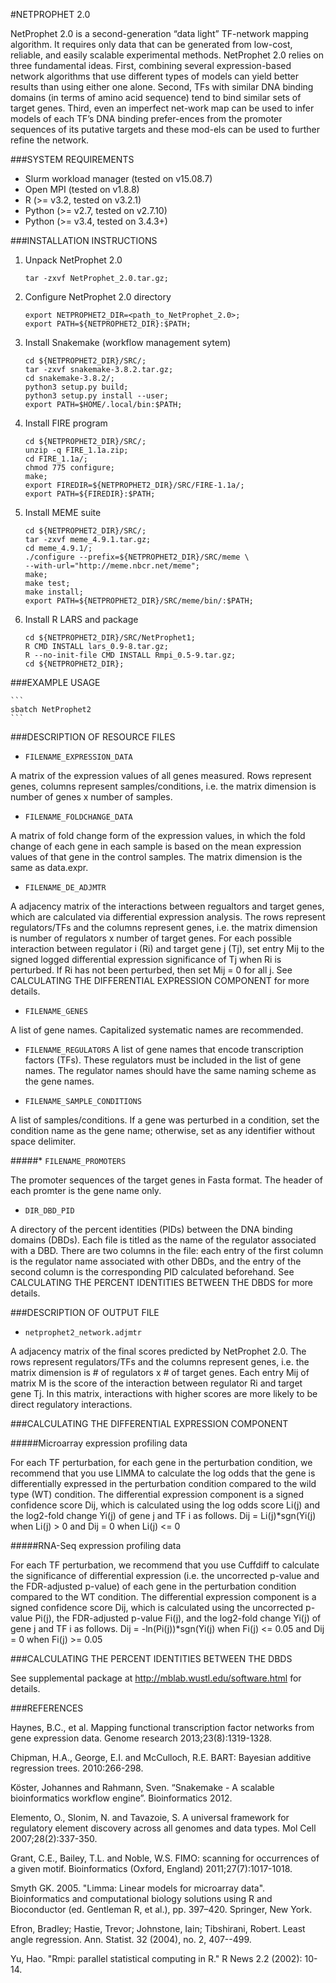 #NETPROPHET 2.0

NetProphet 2.0 is a second-generation “data light” TF-network mapping algorithm. It 
requires only data that can be generated from low-cost, reliable, and easily scalable 
experimental methods. NetProphet 2.0 relies on three fundamental ideas. First, 
combining several expression-based network algorithms that use different types of 
models can yield better results than using either one alone. Second, TFs with similar 
DNA binding domains (in terms of amino acid sequence) tend to bind similar sets of 
target genes. Third, even an imperfect net-work map can be used to infer models of 
each TF’s DNA binding prefer-ences from the promoter sequences of its putative targets 
and these mod-els can be used to further refine the network.

###SYSTEM REQUIREMENTS

* Slurm workload manager (tested on v15.08.7)
* Open MPI (tested on v1.8.8)
* R (>= v3.2, tested on v3.2.1)
* Python (>= v2.7, tested on v2.7.10)
* Python (>= v3.4, tested on 3.4.3+)

###INSTALLATION INSTRUCTIONS

1. Unpack NetProphet 2.0
	
	```
	tar -zxvf NetProphet_2.0.tar.gz;
	```

2. Configure NetProphet 2.0 directory
	
	```
	export NETPROPHET2_DIR=<path_to_NetProphet_2.0>;
	export PATH=${NETPROPHET2_DIR}:$PATH;
	```

3. Install Snakemake (workflow management sytem)

	```
	cd ${NETPROPHET2_DIR}/SRC/;
	tar -zxvf snakemake-3.8.2.tar.gz;
	cd snakemake-3.8.2/;
	python3 setup.py build;
	python3 setup.py install --user;
	export PATH=$HOME/.local/bin:$PATH;	
	```

4. Install FIRE program

	```
	cd ${NETPROPHET2_DIR}/SRC/;
	unzip -q FIRE_1.1a.zip;
	cd FIRE_1.1a/;
	chmod 775 configure;
	make;
	export FIREDIR=${NETPROPHET2_DIR}/SRC/FIRE-1.1a/;
	export PATH=${FIREDIR}:$PATH;
	```

5. Install MEME suite

	```	
	cd ${NETPROPHET2_DIR}/SRC/;
	tar -zxvf meme_4.9.1.tar.gz;
	cd meme_4.9.1/;
	./configure --prefix=${NETPROPHET2_DIR}/SRC/meme \
	--with-url="http://meme.nbcr.net/meme";
	make;
	make test;
	make install;
	export PATH=${NETPROPHET2_DIR}/SRC/meme/bin/:$PATH;
	```

6. Install R LARS and package

	```
	cd ${NETPROPHET2_DIR}/SRC/NetProphet1;
	R CMD INSTALL lars_0.9-8.tar.gz;
	R --no-init-file CMD INSTALL Rmpi_0.5-9.tar.gz;
	cd ${NETPROPHET2_DIR};
	```

###EXAMPLE USAGE

	```
	sbatch NetProphet2
	```

###DESCRIPTION OF RESOURCE FILES

* `FILENAME_EXPRESSION_DATA`

A matrix of the expression values of all genes measured. Rows represent 
genes, columns represent samples/conditions, i.e. the matrix dimension is 
number of genes x number of samples.

* `FILENAME_FOLDCHANGE_DATA`

A matrix of fold change form of the expression values, in which the fold 
change of each gene in each sample is based on the mean expression values of 
that gene in the control samples. The matrix dimension is the same as data.expr.

* `FILENAME_DE_ADJMTR`

A adjacency matrix of the interactions between regualtors and target genes, 
which are calculated via differential expression analysis. The rows represent 
regulators/TFs and the columns represent genes, i.e. the matrix dimension is 
number of regulators x number of target genes. For each possible interaction between 
regulator i (Ri) and target gene j (Tj), set entry Mij to the signed logged 
differential expression significance of Tj when Ri is perturbed. If Ri has not 
been perturbed, then set Mij = 0 for all j. See CALCULATING THE DIFFERENTIAL 
EXPRESSION COMPONENT for more details.

* `FILENAME_GENES`

A list of gene names. Capitalized systematic names are recommended.
* `FILENAME_REGULATORS`
A list of gene names that encode transcription factors (TFs). These regulators 
must be included in the list of gene names. The regulator names should have 
the same naming scheme as the gene names. 

* `FILENAME_SAMPLE_CONDITIONS`

A list of samples/conditions. If a gene was perturbed in a condition, set 
the condition name as the gene name; otherwise, set as any identifier without 
space delimiter.

#####* `FILENAME_PROMOTERS`

The promoter sequences of the target genes in Fasta format. The header of each 
promter is the gene name only.

* `DIR_DBD_PID`

A directory of the percent identities (PIDs) between the DNA binding domains 
(DBDs). Each file is titled as the name of the regulator associated with a DBD. 
There are two columns in the file: each entry of the first column is the 
regulator name associated with other DBDs, and the entry of the second column 
is the corresponding PID calculated beforehand. See CALCULATING THE PERCENT 
IDENTITIES BETWEEN THE DBDS for more details.

###DESCRIPTION OF OUTPUT FILE

* `netprophet2_network.adjmtr`

A adjacency matrix of the final scores predicted by NetProphet 2.0. The rows 
represent regulators/TFs and the columns represent genes, i.e. the matrix dimension 
is # of regulators x # of target genes. Each entry Mij of matrix M is the score of 
the interaction between regulator Ri and target gene Tj. In this matrix, interactions 
with higher scores are more likely to be direct regulatory interactions.

###CALCULATING THE DIFFERENTIAL EXPRESSION COMPONENT

#####Microarray expression profiling data

For each TF perturbation, for each gene in the perturbation condition, we recommend 
that you use LIMMA to calculate the log odds that the gene is differentially 
expressed in the perturbation condition compared to the wild type (WT) condition. 
The differential expression component is a signed confidence score Dij, which is 
calculated using the log odds score Li(j) and the log2-fold change Yi(j) of gene j 
and TF i as follows.
	Dij =  Li(j)*sgn(Yi(j) when Li(j) > 0 and Dij =  0 when Li(j) <= 0

#####RNA-Seq expression profiling data

For each TF perturbation, we recommend that you use Cuffdiff to calculate the 
significance of differential expression (i.e. the uncorrected p-value and the 
FDR-adjusted p-value) of each gene in the perturbation condition compared to the 
WT condition. The differential expression component is a signed confidence score 
Dij, which is calculated using the uncorrected p-value Pi(j), the FDR-adjusted 
p-value Fi(j), and the log2-fold change Yi(j) of gene j and TF i as follows.
	Dij =  -ln(Pi(j))*sgn(Yi(j) when Fi(j) <= 0.05 and Dij =  0 when Fi(j) >= 0.05

###CALCULATING THE PERCENT IDENTITIES BETWEEN THE DBDS

See supplemental package at http://mblab.wustl.edu/software.html for details.

###REFERENCES

Haynes, B.C., et al. Mapping functional transcription factor networks from gene expression data. Genome research 2013;23(8):1319-1328.

Chipman, H.A., George, E.I. and McCulloch, R.E. BART: Bayesian additive regression trees. 2010:266-298.

Köster, Johannes and Rahmann, Sven. “Snakemake - A scalable bioinformatics workflow engine”. Bioinformatics 2012.

Elemento, O., Slonim, N. and Tavazoie, S. A universal framework for regulatory element discovery across all genomes and data types. Mol Cell 2007;28(2):337-350.

Grant, C.E., Bailey, T.L. and Noble, W.S. FIMO: scanning for occurrences of a given motif. Bioinformatics (Oxford, England) 2011;27(7):1017-1018.

Smyth GK. 2005. "Limma: Linear models for microarray data". Bioinformatics and computational biology solutions using R and Bioconductor (ed. Gentleman R, et al.), pp. 397–420. Springer, New York.

Efron, Bradley; Hastie, Trevor; Johnstone, Iain; Tibshirani, Robert. Least angle regression. Ann. Statist. 32 (2004), no. 2, 407--499.

Yu, Hao. "Rmpi: parallel statistical computing in R." R News 2.2 (2002): 10-14.

